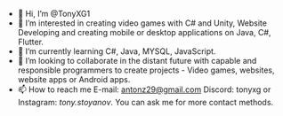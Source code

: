 - 👋 Hi, I’m @TonyXG1
- 👀 I’m interested in creating video games with C# and Unity, Website Developing and creating mobile or desktop applications on Java, C#, Flutter.
- 🌱 I’m currently learning C#, Java, MYSQL, JavaScript.
- 💞️ I’m looking to collaborate in the distant future with capable and responsible programmers to create projects - Video games, websites, website apps or Android apps.
- 📫 How to reach me E-mail: antonz29@gmail.com Discord: tonyxg or Instagram: _tony.stoyanov_. You can ask me for more contact methods.

<!---
TonyXG1/TonyXG1 is a ✨ special ✨ repository because its `README.md` (this file) appears on your GitHub profile.
You can click the Preview link to take a look at your changes.
--->
